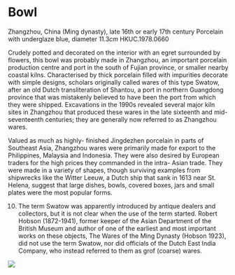 # Bowl  

Zhangzhou, China (Ming dynasty), late 16th or early 17th century Porcelain with underglaze blue, diameter  $11.3cm$  HKUC.1978.0660  

Crudely potted and decorated on the interior with an egret surrounded by flowers, this bowl was probably made in Zhangzhou, an important porcelain production centre and port in the south of Fujian province, or smaller nearby coastal kilns. Characterised by thick porcelain filled with impurities decorate with simple designs, scholars originally called wares of this type Swatow, after an old Dutch transliteration of Shantou, a port in northern Guangdong province that was mistakenly believed to have been the port from which they were shipped. Excavations in the 1990s revealed several major kiln sites in Zhangzhou that produced these wares in the late sixteenth and mid- seventeenth centuries; they are generally now referred to as Zhangzhou wares.  

Valued as much as highly- finished Jingdezhen porcelain in parts of Southeast Asia, Zhangzhou wares were primarily made for export to the Philippines, Malaysia and Indonesia. They were also desired by European traders for the high prices they commanded in the intra- Asian trade. They were made in a variety of shapes, though surviving examples from shipwrecks like the Witter Leeuw, a Dutch ship that sank in 1613 near St. Helena, suggest that large dishes, bowls, covered boxes, jars and small plates were the most popular forms.

10. The term Swatow was apparently introduced by antique dealers and collectors, but it is not clear when the use of the term started. Robert Hobson (1872-1941), former keeper of the Asian Department of the British Museum and author of one of the earliest and most important works on these objects, The Wares of the Ming Dynasty (Hobson 1923), did not use the term Swatow, nor did officials of the Dutch East India Company, who instead referred to them as grof (coarse) wares.  

![](https://cdn-mineru.openxlab.org.cn/result/2025-07-27/26ec8c02-599c-4b79-9876-e092d6287e02/88c1a2591312a9735a573f3a3569c9c4442f0065cac662cef431a60656aca608.jpg)
